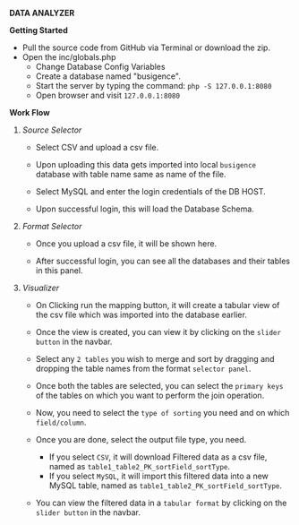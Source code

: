 **DATA ANALYZER**

**Getting Started**

* Pull the source code from GitHub via Terminal or download the zip.
* Open the inc/globals.php
    * Change Database Config Variables
    * Create a database named "busigence".
    * Start the server by typing the command:
       `php -S 127.0.0.1:8080`
    * Open browser and visit `127.0.0.1:8080`
    
    
**Work Flow**

1. *Source Selector*
    * Select CSV and upload a csv file.
    * Upon uploading this data gets imported into local `busigence` database with table name same as name of the file.
    
    * Select MySQL and enter the login credentials of the DB HOST.
    * Upon successful login, this will load the Database Schema.
    
    
2. *Format Selector*
    * Once you upload a csv file, it will be shown here.
    
    * After successful login, you can see all the databases and their tables in this panel.
    
    
3. *Visualizer*
    * On Clicking run the mapping button, it will create a tabular view of the csv file which was imported into the database earlier.
    * Once the view is created, you can view it by clicking on the `slider button` in the navbar.
    
    * Select any `2 tables` you wish to merge and sort by dragging and dropping the table names from the format `selector panel`.
    * Once both the tables are selected, you can select the `primary keys` of the tables on which you want to perform the join operation.
    * Now, you need to select the `type of sorting` you need and on which `field/column`.
    * Once you are done, select the output file type, you need.
        * If you select `CSV`, it will download Filtered data as a csv file, named as `table1_table2_PK_sortField_sortType`.
        * If you select `MySQL`, it will import this filtered data into a new MySQL table, named as `table1_table2_PK_sortField_sortType`.
    * You can view the filtered data in a `tabular format` by clicking on the `slider button` in the navbar.